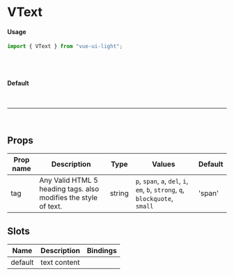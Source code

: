 # VText

#### Usage

```js
import { VText } from "vue-ui-light";
```

<br/>
<br/>

#### Default

<example>
<template v-slot:preview>
			<v-text tag="span"> A Caption text </v-text>
			<br>
			<v-text tag="p"> A Paragraph </v-text>
			<br>
			<v-text tag="a"> A Link </v-text>
			<br>
			<v-text tag="del"> A Deleted text </v-text>
			<br>
			<v-text tag="em"> An Italic text </v-text>
			<br>
			<v-text tag="q"> A Quoted text with quoted mark </v-text>
			<br>
			<v-text tag="blockquote"> A Quoted text without quoted mark </v-text>
			<br>
			<v-text tag="u"> An Underlined text </v-text>
			<br>
			<v-text tag="small"> An Footnote text </v-text>
</template>
<template v-slot:source>

```html
<v-text tag="span"> A Caption text </v-text>
<v-text tag="p"> A Paragraph </v-text>
<v-text tag="a"> A Link </v-text>
<v-text tag="del"> A Deleted text </v-text>
<v-text tag="em"> An Italic text </v-text>
<v-text tag="q"> A Quoted text with quoted mark </v-text>
<v-text tag="blockquote"> A Quoted text without quoted mark </v-text>
<v-text tag="u"> An Underlined text </v-text>
<v-text tag="small"> An Footnote text </v-text>
```

</template>
</example>

<br/>
<hr/>
<br/>

## Props

| Prop name | Description                                                     | Type   | Values                                                                        | Default |
| --------- | --------------------------------------------------------------- | ------ | ----------------------------------------------------------------------------- | ------- |
| tag       | Any Valid HTML 5 heading tags. also modifies the style of text. | string | `p`, `span`, `a`, `del`, `i`, `em`, `b`, `strong`, `q`, `blockquote`, `small` | 'span'  |

## Slots

| Name    | Description  | Bindings |
| ------- | ------------ | -------- |
| default | text content |          |
